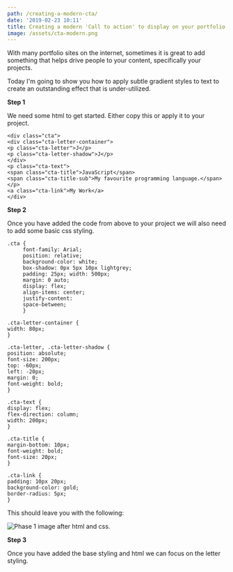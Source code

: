 ```yaml
---
path: /creating-a-modern-cta/
date: '2019-02-23 10:11'
title: Creating a modern 'Call to action' to display on your portfolio site
image: /assets/cta-modern.png
---
```

With many portfolio sites on the internet, sometimes it is great to add something that helps drive people to your content, specifically your projects.

Today I'm going to show you how to apply subtle gradient styles to text to create an outstanding effect that is under-utilized.

**Step 1**

We need some html to get started. Either copy this or apply it to your project.

```
<div class="cta">
<div class="cta-letter-container">
<p class="cta-letter">J</p>
<p class="cta-letter-shadow">J</p>
</div>
<p class="cta-text">
<span class="cta-title">JavaScript</span>
<span class="cta-title-sub">My favourite programming language.</span>
</p>
<a class="cta-link">My Work</a>
</div>
```

**Step 2**

Once you have added the code from above to your project we will also need to add some basic css styling.

```
.cta { 
     font-family: Arial; 
     position: relative; 
     background-color: white; 
     box-shadow: 0px 5px 10px lightgrey; 
     padding: 25px; width: 500px; 
     margin: 0 auto; 
     display: flex; 
     align-items: center; 
     justify-content: 
     space-between;
     } 

.cta-letter-container {
width: 80px;
} 

.cta-letter, .cta-letter-shadow { 
position: absolute; 
font-size: 200px; 
top: -60px; 
left: -20px; 
margin: 0; 
font-weight: bold; 
} 

.cta-text { 
display: flex; 
flex-direction: column; 
width: 200px;
}

.cta-title {
margin-bottom: 10px; 
font-weight: bold; 
font-size: 20px; 
} 

.cta-link { 
padding: 10px 20px; 
background-color: gold; 
border-radius: 5px; 
}
```

This should leave you with the following: 

![Phase 1 image after html and css.](/assets/letter-phase-1.png "Phase 1 image")

**Step 3**

Once you have added the base styling and html we can focus on the letter styling.
